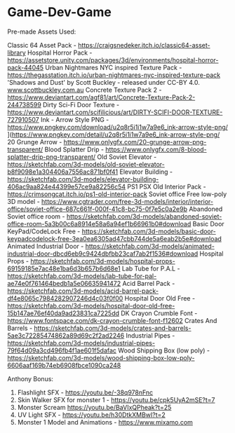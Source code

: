 # Game-Dev-Game

Pre-made Assets Used:

Classic 64 Asset Pack - https://craigsnedeker.itch.io/classic64-asset-library
Hospital Horror Pack - https://assetstore.unity.com/packages/3d/environments/hospital-horror-pack-44045
Urban Nightmares NYC inspired Texture Pack - https://thegasstation.itch.io/urban-nightmares-nyc-inspired-texture-pack
'Shadows and Dust' by Scott Buckley - released under CC-BY 4.0. www.scottbuckley.com.au
Concrete Texture Pack 2 - https://www.deviantart.com/agf81/art/Concrete-Texture-Pack-2-244738599
Dirty Sci-Fi Door Texture - https://www.deviantart.com/scifilicious/art/DIRTY-SCIFI-DOOR-TEXTURE-727910507
Ink - Arrow Style PNG - https://www.pngkey.com/download/u2q8r5i1i1w7a9e6_ink-arrow-style-png/ ](https://www.pngkey.com/detail/u2q8r5i1i1w7a9e6_ink-arrow-style-png/
20 Grunge Arrow - https://www.onlygfx.com/20-grunge-arrow-png-transparent/ 
Blood Splatter Drip - https://www.onlygfx.com/8-blood-splatter-drip-png-transparent/ 
Old Soviet Elevator - https://sketchfab.com/3d-models/old-soviet-elevator-b8f9098e1a304406a7556ac871bf0f41 
Elevator Building - https://sketchfab.com/3d-models/elevator-building-406ac9aa824e44399e57ce9a82256c54
PS1 PSX Old Interior Pack - https://crimsongcat.itch.io/ps1-old-interior-pack 
Soviet office Free low-poly 3D model - https://www.cgtrader.com/free-3d-models/interior/interior-office/soviet-office-687c661f-000f-41c8-bc75-0f7e5c0a2e9b 
Abandoned Soviet office room - https://sketchfab.com/3d-models/abandoned-soviet-office-room-5a3b00c6a8914e58a6a94ef1b66961b0#download 
Basic Door KeyPad/CodeLock Free - https://sketchfab.com/3d-models/basic-door-keypadcodelock-free-3ea0ea6305ad47cbb744de5a6eab2b5e#download  
Animated Industrial Door - https://sketchfab.com/3d-models/animated-industrial-door-dbcd6eb9c9424dbfbb23caf7ab2f1536#download 
Hospital Props - https://sketchfab.com/3d-models/hospital-props-69159185e7ac48e1ba6d3b657b6d68e1 
Lab Tube for P.A.L - https://sketchfab.com/3d-models/lab-tube-for-pal-ae74e0f761464bedb1a5e06635941472 
Acid Barrel Pack - https://sketchfab.com/3d-models/acid-barrel-pack-df4e8065c7984282907246d4c03f0f00 
Hospital Door Old Free - https://sketchfab.com/3d-models/hospital-door-old-free-15b147ae76ef40da9ad23831ca7225dd 
DK Crayon Crumble Font - https://www.fontspace.com/dk-crayon-crumble-font-f12602
Crates And Barrels - https://sketchfab.com/3d-models/crates-and-barrels-5ae3c72285474862a89d69c2f2ad2246 
Industrial Pipes - https://sketchfab.com/3d-models/industrial-pipes-79f64d09a3cd496fb4f1ae601f5dafac
Wood Shipping Box (low poly) - https://sketchfab.com/3d-models/wood-shipping-box-low-poly-6606aaf169b74eb6908fbce1090ca248

Anthony Bonus: 
1.	Flashlight SFX - https://youtu.be/-38q978nFnc
2.	Skin Walker SFX for monster 1 - https://youtu.be/cpk5UyA2mSE?t=7
3.	Monster Scream https://youtu.be/BaVIxQPheak?t=25
4.	UV Light SFX - https://youtu.be/h30DtkXMBwI?t=2
5.	Monster 1 Model and Animations - https://www.mixamo.com
